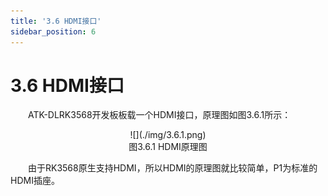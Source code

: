 ```yaml
---
title: '3.6 HDMI接口'
sidebar_position: 6
---
```


# 3.6 HDMI接口

&emsp;&emsp;ATK-DLRK3568开发板板载一个HDMI接口，原理图如图3.6.1所示：

<center>
![](./img/3.6.1.png)<br />
图3.6.1 HDMI原理图
</center>

&emsp;&emsp;由于RK3568原生支持HDMI，所以HDMI的原理图就比较简单，P1为标准的HDMI插座。

